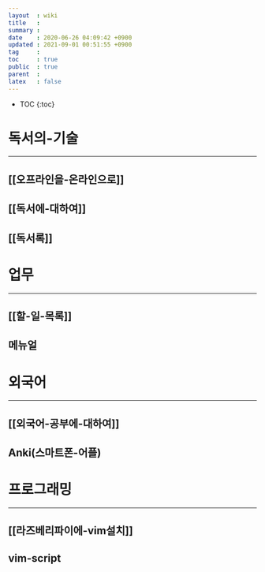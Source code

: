 ```yaml
---
layout  : wiki
title   : 
summary : 
date    : 2020-06-26 04:09:42 +0900
updated : 2021-09-01 00:51:55 +0900
tag     : 
toc     : true
public  : true
parent  : 
latex   : false
---
```


* TOC
{:toc}

# 독서의-기술
--------------
## [[오프라인을-온라인으로]]
## [[독서에-대하여]]
## [[독서록]]

# 업무
-----
## [[할-일-목록]]
## 메뉴얼

# 외국어
-------
## [[외국어-공부에-대하여]]
## Anki(스마트폰-어플)

# 프로그래밍
----------
## [[라즈베리파이에-vim설치]]
## vim-script

